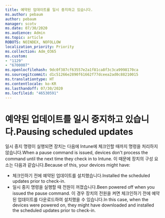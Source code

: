 ```yaml
---
title: 예약된 업데이트를 일시 중지하고 있습니다.
ms.author: pebaum
author: pebaum
manager: scotv
ms.date: 07/30/2020
ms.audience: Admin
ms.topic: article
ROBOTS: NOINDEX, NOFOLLOW
localization_priority: Priority
ms.collection: Adm_O365
ms.custom:
- "1129"
- "6700007"
ms.openlocfilehash: 9dc0f387cf63557e2a1f81ca8f3c3ca9998170ca
ms.sourcegitcommit: d1c51266e2890f61662f77dceea2ad0c88210015
ms.translationtype: HT
ms.contentlocale: ko-KR
ms.lasthandoff: 07/30/2020
ms.locfileid: "46530591"
---
```

# <a name="pausing-scheduled-updates"></a><span data-ttu-id="f5c51-102">예약된 업데이트를 일시 중지하고 있습니다.</span><span class="sxs-lookup"><span data-stu-id="f5c51-102">Pausing scheduled updates</span></span>

<span data-ttu-id="f5c51-103">일시 중지 명령이 실행되면 장치는 다음에 Intune에 체크인할 때까지 명령을 처리하지 않습니다.</span><span class="sxs-lookup"><span data-stu-id="f5c51-103">When a pause command is issued, devices don't process the command until the next time they check in to Intune.</span></span> <span data-ttu-id="f5c51-104">이 때문에 장치의 구성 요소는 다음과 같습니다.</span><span class="sxs-lookup"><span data-stu-id="f5c51-104">Because of this, your devices might have:</span></span>

- <span data-ttu-id="f5c51-105">체크인하기 전에 예약된 업데이트를 설치했습니다.</span><span class="sxs-lookup"><span data-stu-id="f5c51-105">Installed the scheduled updates prior to check-in.</span></span>
- <span data-ttu-id="f5c51-106">일시 중지 명령을 실행할 때 전원이 꺼졌습니다.</span><span class="sxs-lookup"><span data-stu-id="f5c51-106">Been powered off when you issued the pause command.</span></span> <span data-ttu-id="f5c51-107">이 경우 장치의 전원을 켜면 체크인하기 전에 예약된 업데이트를 다운로드하여 설치했을 수 있습니다.</span><span class="sxs-lookup"><span data-stu-id="f5c51-107">In this case, when the devices were powered on, they might have downloaded and installed the scheduled updates prior to check-in.</span></span>
